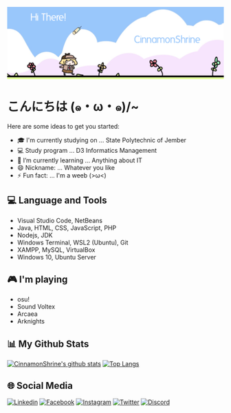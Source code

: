 <p align="center">
  <a href="https://cinnamonshrine.github.io"><img src="Banner.png" alt="CinnamonShrine Banner"></a>
</p>

# こんにちは (๑・ω・๑)/~

Here are some ideas to get you started:

- 🎓 I'm currently studying on ... State Polytechnic of Jember
- 💻 Study program ... D3 Informatics Management
- 🌱 I’m currently learning ... Anything about IT
- 😄 Nickname: ... Whatever you like
- ⚡ Fun fact: ... I'm a weeb (>ω<)

## 💻 Language and Tools

- Visual Studio Code, NetBeans
- Java, HTML, CSS, JavaScript, PHP
- Nodejs, JDK
- Windows Terminal, WSL2 (Ubuntu), Git
- XAMPP, MySQL, VirtualBox
- Windows 10, Ubuntu Server

## 🎮 I'm playing

- osu!
- Sound Voltex
- Arcaea
- Arknights

## 📊 My Github Stats

[![CinnamonShrine's github stats](https://bad-apple-github-readme.vercel.app/api?show_bg=1&username=cinnamonshrine&theme=default&show_icons=true&hide_border=true)](https://github.com/CinnamonShrine)
[![Top Langs](https://github-readme-stats.vercel.app/api/top-langs/?username=CinnamonShrine&layout=compact&hide_border=true)](https://github.com/CinnamonShrine)

## 🌐 Social Media

[![Linkedin](https://img.shields.io/badge/Linkedin-Muhammad%20Arif%20Billah-lightgrey?style=for-the-badge&logo=linkedin)](https://www.linkedin.com/in/muhammad-arif-billah-a11911117/)
[![Facebook](https://img.shields.io/badge/Facebook-Muhammad%20Arif%20Billah-3b5998?style=for-the-badge&logo=facebook)](https://www.facebook.com/CinnamonShrine/)
[![Instagram](https://img.shields.io/badge/Instagram-@m.arifbillah07-E1306C?style=for-the-badge&logo=instagram)](https://www.instagram.com/m.arifbillah07/)
[![Twitter](https://img.shields.io/badge/Twitter-@CinnamonShrine-00acee?style=for-the-badge&logo=twitter)](https://twitter.com/CinnamonShrine)
[![Discord](https://img.shields.io/badge/Discord-Weebs%20Isekai-7289DA?style=for-the-badge&logo=discord)](https://discord.com/invite/YHZRk4qF6g)
